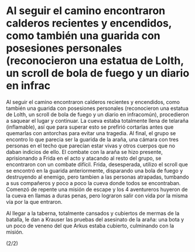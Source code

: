 # Al seguir el camino encontraron calderos recientes y encendidos, como también una guarida con posesiones personales (reconocieron una estatua de Lolth, un scroll de bola de fuego y un diario en infrac

Al seguir el camino encontraron calderos recientes y encendidos, como también una guarida con posesiones personales (reconocieron una estatua de Lolth, un scroll de bola de fuego y un diario en infracomún), procedieron a saquear el lugar y continuar. La cueva estaba totalmente llena de telaraña (inflamable), así que para superar esto se prefirió cortarlas antes que quemarlas con antorchas para evitar una tragedia. 
Al final, el grupo se encontro lo que parecia ser la guarida de la araña, una cámara con tres personas en el techo que parecían estar vivas y otros cuerpos que no daban indicios de ello. El combate con la araña se hizo presente, aprisionando a Frida en el acto y atacando al resto del grupo, se encontraron con un combate difícil. Frida, desesperada, utilizo el scroll que se encontró en la guarida anteriormente, disparando una bola de fuego y destruyendo al enemigo, pero tambien a las personas atrapadas, tumbando a sus compañeros y poco a poco la cueva donde todos se encontraban. Comenzó de repente una misión de escape y los 4 aventureros huyeron de la cueva en llamas a duras penas, pero lograron salir con vida por la misma vía por la que entraron. 

Al llegar a la taberna, totalmente cansados y cubiertos de mermas de la batalla, le dan a Krauser las pruebas del asesinato de la araña: una bota y un poco de veneno del que Arkus estaba cubierto, culminando con la misión.

(2/2)

